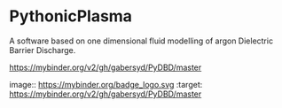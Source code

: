# PythonicPlasma
A software based on one dimensional fluid modelling of argon Dielectric Barrier Discharge.

https://mybinder.org/v2/gh/gabersyd/PyDBD/master

image:: https://mybinder.org/badge_logo.svg
 :target: https://mybinder.org/v2/gh/gabersyd/PyDBD/master
